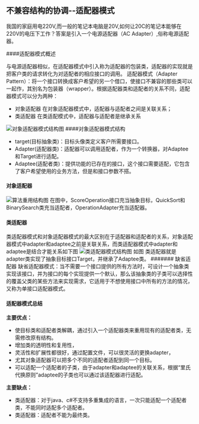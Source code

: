 ## 不兼容结构的协调--适配器模式

我国的家庭用电220V,而一般的笔记本电脑是20V,如何让20C的笔记本能够在220V的电压下工作？答案是引入一个电源适配器（AC Adapter）,俗称电源适配器。

####适配器模式概述

与电源适配器相似，在适配器模式中引入称为适配器的包装类，适配器的实现就是把客户类的请求转化为对适配者的相应接口的调用。
适配器模式（Adapter Pattern）：将一个接口转换成客户希望的另一个借口，使接口不兼容的那些类可以一起作，其别名为包装器（wrapper）。根据适配器类和适配者的关系不同，适配器模式可以分为两种：

- 对象适配器 在对象适配器模式中，适配器与适配者之间是关联关系；
- 类适配器  在类适配模式中，适配器与适配者是继承关系

![对象适配器模式结构图](file:///F:\yaoyaohao\workspaceIdea\matthew-alpha\matthew-designPattern-practice\src\main\webapp\webstatic\images\adapter_001.jpg)
####对象适配器模式结构

- target(目标抽象类)：目标头像类定义客户所需要接口。
- Adapter(适配器类)：适配器可以调用适配者，作为一个转换器，对Adaptee和Target进行适配。
- Adaptee(适配者类)：提供功能的已存在的接口，这个接口需要适配，它包含了客户希望使用的业务方法，但是和接口参数不搭。

#### 对象适配器
![算法重用结构图](file:///F:\yaoyaohao\workspaceIdea\matthew-alpha\matthew-designPattern-practice\src\main\webapp\webstatic\images\adapter_002.jpg)
在图中，ScoreOperation接口充当抽象目标，QuickSort和BinarySearch类充当适配者，OperationAdapter充当适配器。

#### 类适配器
类适配器模式和对象适配器模式的最大区别在于适配器和适配者的关系，对象适配器模式中adapter和adaptee之前是关联关系，而类适配器模式中adapter和adaptee是结合才能关系如下图
![类适配器模式结构图](file:///F:\yaoyaohao\workspaceIdea\matthew-alpha\matthew-designPattern-practice\src\main\webapp\webstatic\images\adapter_003.jpg)
如图 类适配器就是adapter类实现了抽象目标接口Target，并继承了Adaptee类。
####### 缺省适配器
缺省适配器模式：当不需要一个接口提供的所有方法时，可设计一个抽象类实现该接口，并为接口的每个实现提供一个默认，那么该抽象类的子类可以选择性的覆盖父类的某些方法来实现需求，它适用于不想使用接口中所有的方法的情况，又称为单接口适配器模式。
#### 适配器模式总结
**主要优点：**

- 使目标类和适配者类解耦，通过引入一个适配器类来重用现有的适配者类，无需修改原有结构。
- 增加类的透明性和复用性，
- 灵活性和扩展性都很好，通过配置文件，可以很灵活的更换adapter，
- 尤其对象适配器可以把多个不同的适配者适配到同一个目标。
- 可以适配一个适配者的子类，由于adapter和adaptee的关联关系，根据“里氏代换原则”adaptee的子类也可以通过该适配器进行适配。

**主要缺点：**

- 类适配器：对于java、c#不支持多重集成的语言，一次只能适配一个适配者类，不能同时适配多个适配者。
- 类适配器：适配者不能为最终类。
